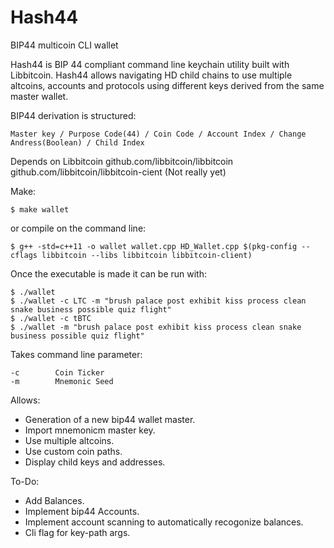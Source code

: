# Hash44
BIP44 multicoin CLI wallet
 
Hash44 is BIP 44 compliant command line keychain utility built with Libbitcoin. Hash44 allows navigating HD child chains to use multiple altcoins, accounts and protocols using different keys derived from the same master wallet.

BIP44 derivation is structured:
```
Master key / Purpose Code(44) / Coin Code / Account Index / Change Andress(Boolean) / Child Index
```

Depends on Libbitcoin
github.com/libbitcoin/libbitcoin
github.com/libbitcoin/libbitcoin-cient (Not really yet)

Make:

```
$ make wallet
```
or compile on the command line:

```
$ g++ -std=c++11 -o wallet wallet.cpp HD_Wallet.cpp $(pkg-config --cflags libbitcoin --libs libbitcoin libbitcoin-client)
```
Once the executable is made it can be run with:

```
$ ./wallet 
$ ./wallet -c LTC -m "brush palace post exhibit kiss process clean snake business possible quiz flight"
$ ./wallet -c tBTC
$ ./wallet -m "brush palace post exhibit kiss process clean snake business possible quiz flight"
```

Takes command line parameter:
```
-c        Coin Ticker
-m        Mnemonic Seed
```

Allows:

- Generation of a new bip44 wallet master.
- Import mnemonicm master key.
- Use multiple altcoins.
- Use custom coin paths.
- Display child keys and addresses.

To-Do:


- Add Balances.
- Implement bip44 Accounts.
- Implement account scanning to automatically recogonize balances. 
- Cli flag for key-path args.
